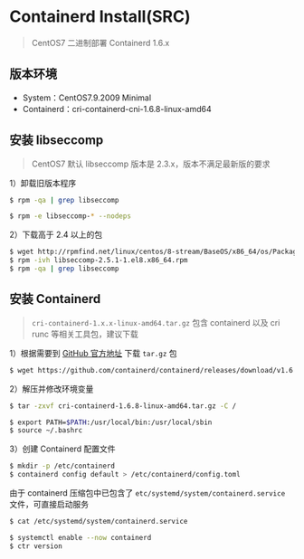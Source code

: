 # Containerd Install(SRC)

> CentOS7 二进制部署 Containerd 1.6.x

## 版本环境

- System：CentOS7.9.2009 Minimal
- Containerd：cri-containerd-cni-1.6.8-linux-amd64

## 安装 libseccomp

> CentOS7 默认 libseccomp 版本是 2.3.x，版本不满足最新版的要求

1）卸载旧版本程序

```bash
$ rpm -qa | grep libseccomp

$ rpm -e libseccomp-* --nodeps
```

2）下载高于 2.4 以上的包

```bash
$ wget http://rpmfind.net/linux/centos/8-stream/BaseOS/x86_64/os/Packages/libseccomp-2.5.1-1.el8.x86_64.rpm
$ rpm -ivh libseccomp-2.5.1-1.el8.x86_64.rpm 
$ rpm -qa | grep libseccomp
```

## 安装 Containerd

> `cri-containerd-1.x.x-linux-amd64.tar.gz` 包含 containerd 以及 cri runc 等相关工具包，建议下载

1）根据需要到 [GitHub 官方地址](https://github.com/containerd/containerd) 下载 `tar.gz` 包

```bash
$ wget https://github.com/containerd/containerd/releases/download/v1.6.8/cri-containerd-1.6.8-linux-amd64.tar.gz
```

2）解压并修改环境变量

```bash
$ tar -zxvf cri-containerd-1.6.8-linux-amd64.tar.gz -C /

$ export PATH=$PATH:/usr/local/bin:/usr/local/sbin
$ source ~/.bashrc
```

3）创建 Containerd 配置文件

```bash
$ mkdir -p /etc/containerd 
$ containerd config default > /etc/containerd/config.toml
```

由于 containerd 压缩包中已包含了 `etc/systemd/system/containerd.service` 文件，可直接启动服务

```bash
$ cat /etc/systemd/system/containerd.service

$ systemctl enable --now containerd
$ ctr version
```
